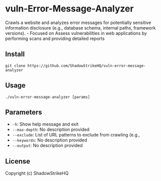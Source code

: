 # vuln-Error-Message-Analyzer
Crawls a website and analyzes error messages for potentially sensitive information disclosure (e.g., database schema, internal paths, framework versions). - Focused on Assess vulnerabilities in web applications by performing scans and providing detailed reports

## Install
`git clone https://github.com/ShadowStrikeHQ/vuln-error-message-analyzer`

## Usage
`./vuln-error-message-analyzer [params]`

## Parameters
- `-h`: Show help message and exit
- `--max-depth`: No description provided
- `--exclude`: List of URL patterns to exclude from crawling (e.g., 
- `--keywords`: No description provided
- `--output`: No description provided

## License
Copyright (c) ShadowStrikeHQ
